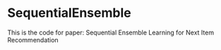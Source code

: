 # SequentialEnsemble
This is the code for paper:  Sequential Ensemble Learning for Next Item Recommendation
